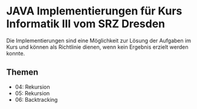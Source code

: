 # JAVA Implementierungen für Kurs Informatik III vom SRZ Dresden

Die Implementierungen sind eine Möglichkeit zur Lösung der Aufgaben im Kurs und können als Richtlinie dienen, wenn kein Ergebnis erzielt werden konnte.

## Themen

- 04: Rekursion
- 05: Rekursion
- 06: Backtracking
